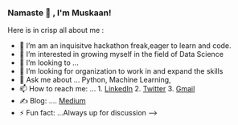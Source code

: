 ### Namaste :pray: , I'm Muskaan!



Here is in crisp all about me :

- 🔭 I’m am an inquisitve hackathon freak,eager to learn and code. 
- 🌱 I’m interested in growing myself in the field of Data Science
- 👯 I’m looking to  ...
- 🤔 I’m looking for organization to work in and expand the skills
- 💬 Ask me about ... Python, Machine Learning, 
- 📫 How to reach me: ...  1. [LinkedIn](https://www.linkedin.com/in/muskaanjain246/) 
                            2. [Twitter](https://twitter.com/j_Muskaan_)
                            3. [Gmail](muskaanjain246@gmail.com)
- ✍️ Blog: .... [Medium](https://medium.com/@muskaanjain246_67321/challenges-faced-by-networks-during-pandemic-covid-19-142acfc9e4f0)
- ⚡ Fun fact: ...Always up for discussion
-->
